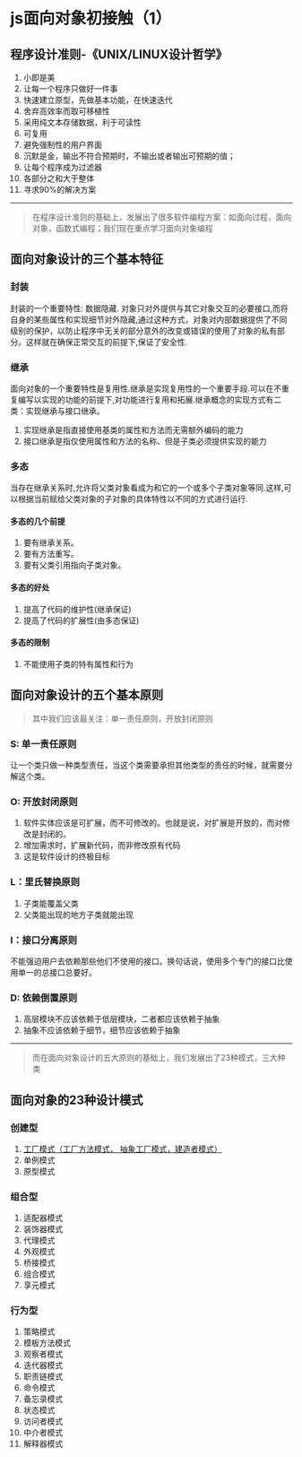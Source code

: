 # js面向对象初接触（1）
## 程序设计准则-《UNIX/LINUX设计哲学》
1. 小即是美
2. 让每一个程序只做好一件事
3. 快速建立原型，先做基本功能，在快速迭代
4. 舍弃高效率而取可移植性
5. 采用纯文本存储数据，利于可读性
6. 可复用
7. 避免强制性的用户界面
8. 沉默是金，输出不符合预期时，不输出或者输出可预期的值；
9. 让每个程序成为过滤器
10. 各部分之和大于整体
11. 寻求90%的解决方案

------

> 在程序设计准则的基础上，发展出了很多软件编程方案：如面向过程，面向对象，函数式编程；我们现在重点学习面向对象编程

## 面向对象设计的三个基本特征
### 封装
封装的一个重要特性: 数据隐藏. 对象只对外提供与其它对象交互的必要接口,而将自身的某些属性和实现细节对外隐藏,通过这种方式，对象对内部数据提供了不同级别的保护，以防止程序中无关的部分意外的改变或错误的使用了对象的私有部分。这样就在确保正常交互的前提下,保证了安全性.

### 继承
面向对象的一个重要特性是复用性.继承是实现复用性的一个重要手段.可以在不重复编写以实现的功能的前提下,对功能进行复用和拓展.继承概念的实现方式有二类：实现继承与接口继承。
1. 实现继承是指直接使用基类的属性和方法而无需额外编码的能力
2. 接口继承是指仅使用属性和方法的名称、但是子类必须提供实现的能力

### 多态
当存在继承关系时,允许将父类对象看成为和它的一个或多个子类对象等同.这样,可以根据当前赋给父类对象的子对象的具体特性以不同的方式进行运行.

#### 多态的几个前提
1. 要有继承关系。
2. 要有方法重写。
3. 要有父类引用指向子类对象。

#### 多态的好处
1. 提高了代码的维护性(继承保证)
2. 提高了代码的扩展性(由多态保证)

#### 多态的限制
1. 不能使用子类的特有属性和行为

## 面向对象设计的五个基本原则
> 其中我们应该最关注：单一责任原则，开放封闭原则

### S: 单一责任原则
让一个类只做一种类型责任，当这个类需要承担其他类型的责任的时候，就需要分解这个类。

### O: 开放封闭原则
1. 软件实体应该是可扩展，而不可修改的。也就是说，对扩展是开放的，而对修改是封闭的。
2. 增加需求时，扩展新代码，而非修改原有代码
3. 这是软件设计的终极目标

### L：里氏替换原则
1. 子类能覆盖父类
2. 父类能出现的地方子类就能出现

### I：接口分离原则
不能强迫用户去依赖那些他们不使用的接口。换句话说，使用多个专门的接口比使用单一的总接口总要好。 

### D: 依赖倒置原则
1. 高层模块不应该依赖于低层模块，二者都应该依赖于抽象 
2. 抽象不应该依赖于细节，细节应该依赖于抽象

------

> 而在面向对象设计的五大原则的基础上，我们发展出了23种模式，三大种类

## 面向对象的23种设计模式
### 创建型
1. [工厂模式（工厂方法模式， 抽象工厂模式，建造者模式）](/browser/javaScript/1812/03.md)
2. 单例模式
3. 原型模式

### 组合型
1. 适配器模式
2. 装饰器模式
3. 代理模式
4. 外观模式
5. 桥接模式
6. 组合模式
7. 享元模式

### 行为型
1. 策略模式
2. 模板方法模式
3. 观察者模式
4. 迭代器模式
5. 职责链模式
6. 命令模式
7. 备忘录模式
8. 状态模式
9. 访问者模式
10. 中介者模式
11. 解释器模式
